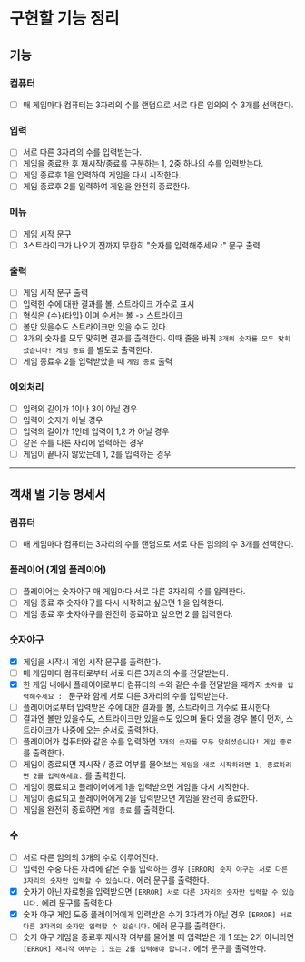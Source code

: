 # 구현할 기능 정리

## 기능

### 컴퓨터

- [ ] 매 게임마다 컴퓨터는 3자리의 수를 랜덤으로 서로 다른 임의의 수 3개를 선택한다.

### 입력

- [ ] 서로 다른 3자리의 수를 입력받는다.
- [ ] 게임을 종료한 후 재시작/종료를 구분하는 1, 2중 하나의 수를 입력받는다.
- [ ] 게임 종료후 1을 입력하여 게임을 다시 시작한다.
- [ ] 게임 종료후 2를 입력하여 게임을 완전히 종료한다.

### 메뉴

- [ ] 게임 시작 문구
- [ ] 3스트라이크가 나오기 전까지 무한히 "숫자를 입력해주세요 :" 문구 출력

### 출력

- [ ] 게임 시작 문구 출력
- [ ] 입력한 수에 대한 결과를 볼, 스트라이크 개수로 표시
- [ ] 형식은 {수}{타입} 이며 순서는 볼 -> 스트라이크
- [ ] 볼만 있을수도 스트라이크만 있을 수도 있다.
- [ ] 3개의 숫자를 모두 맞히면 결과를 출력한다. 이때 줄을 바꿔 `3개의 숫자를 모두 맞히셨습니다! 게임 종료` 를 별도로 출력한다.
- [ ] 게임 종료후 2를 입력받았을 때 `게임 종료` 출력

### 예외처리

- [ ] 입력의 길이가 1이나 3이 아닐 경우
- [ ] 입력이 숫자가 아닐 경우
- [ ] 입력의 길이가 1인데 입력이 1,2 가 아닐 경우
- [ ] 같은 수를 다른 자리에 입력하는 경우
- [ ] 게임이 끝나지 않았는데 1, 2를 입력하는 경우

---

## 객채 별 기능 명세서

### 컴퓨터

- [ ] 매 게임마다 컴퓨터는 3자리의 수를 랜덤으로 서로 다른 임의의 수 3개를 선택한다.

### 플레이어 (게임 플레이어)

- [ ] 플레이어는 숫자야구 매 게임마다 서로 다른 3자리의 수를 입력한다.
- [ ] 게임 종료 후 숫자야구를 다시 시작하고 싶으면 1 을 입력한다.
- [ ] 게임 종료 후 숫자야구를 완전히 종료하고 싶으면 2 를 입력한다.

### 숫자야구

- [x] 게임을 시작시 게임 시작 문구를 출력한다.
- [ ] 매 게임마다 컴퓨터로부터 서로 다른 3자리의 수를 전달받는다.
- [x] 한 게임 내에서 플레이어로부터 컴퓨터의 수와 같은 수를 전달받을 때까지 `숫자를 입력해주세요 : ` 문구와 함께 서로 다른 3자리의 수를 입력받는다.
- [ ] 플레이어로부터 입력받은 수에 대한 결과를 볼, 스트라이크 개수로 표시한다.
- [ ] 결과엔 볼만 있을수도, 스트라이크만 있을수도 있으며 둘다 있을 경우 볼이 먼저, 스트라이크가 나중에 오는 순서로 출력한다.
- [ ] 플레이어가 컴퓨터와 같은 수를 입력하면 `3개의 숫자를 모두 맞히셨습니다! 게임 종료` 를 출력한다.
- [ ] 게임이 종료되면 재시작 / 종료 여부를 물어보는 `게임을 새로 시작하려면 1, 종료하려면 2를 입력하세요.` 를 출력한다.
- [ ] 게임이 종료되고 플레이어에게 1을 입력받으면 게임을 다시 시작한다.
- [ ] 게임이 종료되고 플레이어에게 2을 입력받으면 게임을 완전히 종료한다.
- [ ] 게임을 완전히 종료하면 `게임 종료` 를 출력한다.

### 수

- [ ] 서로 다른 임의의 3개의 수로 이루어진다.
- [ ] 입력한 수중 다른 자리에 같은 수를 입력하는 경우 `[ERROR] 숫자 야구는 서로 다른 3자리의 숫자만 입력할 수 있습니다.` 에러 문구를 출력한다.
- [x] 숫자가 아닌 자료형을 입력받으면 `[ERROR] 서로 다른 3자리의 숫자만 입력할 수 있습니다.` 에러 문구를 출력한다.
- [x] 숫자 야구 게임 도중 플레이어에게 입력받은 수가 3자리가 아닐 경우 `[ERROR] 서로 다른 3자리의 숫자만 입력할 수 있습니다.` 에러 문구를 출력한다.
- [ ] 숫자 야구 게임을 종료후 재시작 여부를 물어볼 때 입력받은 게 1 또는 2가 아니라면 `[ERROR] 재시작 여부는 1 또는 2를 입력해야 합니다.` 에러 문구를 출력한다.
